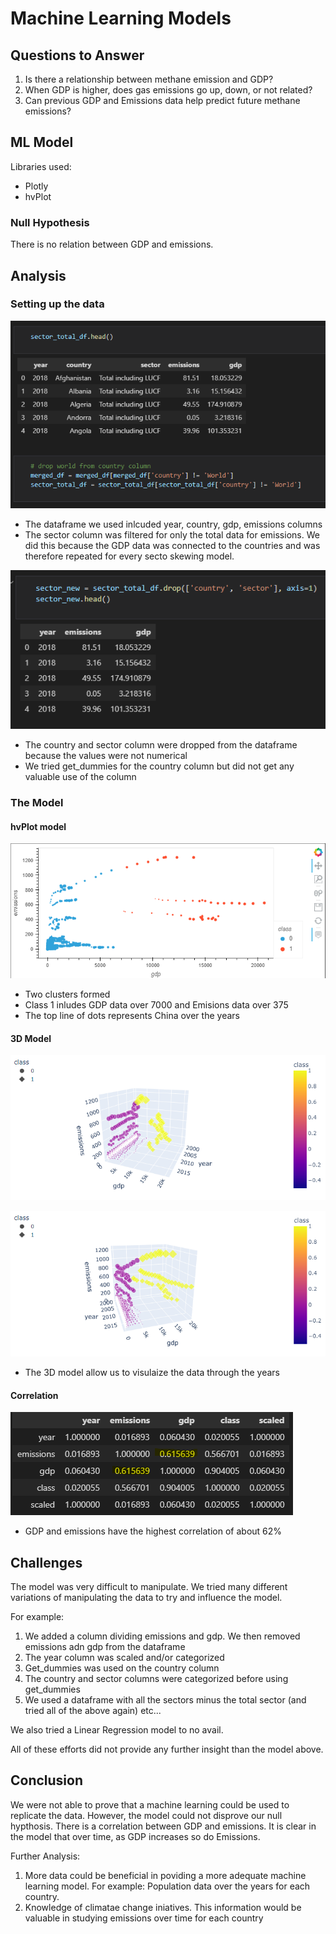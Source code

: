 # Machine Learning Models

## Questions to Answer
1. Is there a relationship between methane emission and GDP?
2. When GDP is higher, does gas emissions go up, down, or not related?
3. Can previous GDP and Emissions data help predict future methane emissions?


## ML Model

Libraries used:
- Plotly
- hvPlot

### Null Hypothesis

There is no relation between GDP and emissions. 

## Analysis

### Setting up the data

![resources/sector_df.png](resources/sector_df.png)

- The dataframe we used inlcuded year, country, gdp, emissions columns
- The sector column was filtered for only the total data for emissions. We did this because the GDP data was connected to the countries and was therefore repeated for every secto skewing model.

![resources/drop.png](resources/drop.png)

- The country and sector column were dropped from the dataframe because the values were not numerical
- We tried get_dummies for the country column but did not get any valuable use of the column


### The Model

#### hvPlot model

![resources/hv_plot_image.png](resources/hv_plot_image.png)

- Two clusters formed
- Class 1 inludes GDP data over 7000 and Emisions data over 375
- The top line of dots represents China over the years

#### 3D Model

![resources/3d_image1.png](resources/3d_image1.png)

![resources/3d_image2.png](resources/3d_image2.png)

- The 3D model allow us to visulaize the data through the years

#### Correlation

![resources/corr.png](resources/corr.png)

- GDP and emissions have the highest correlation of about 62%

## Challenges

The model was very difficult to manipulate. We tried many different variations of manipulating the data to try and influence the model. 

For example:
1. We added a column dividing emissions and gdp. We then removed emissions adn gdp from the dataframe
2. The year column was scaled and/or categorized 
3. Get_dummies was used on the country column
4. The country and sector columns were categorized before using get_dummies
5. We used a dataframe with all the sectors minus the total sector (and tried all of the above again)
etc...

We also tried a Linear Regression model to no avail.

All of these efforts did not provide any further insight than the model above. 

## Conclusion

We were not able to prove that a machine learning could be used to replicate the data. However, the model could not disprove our null hypthosis. There is a correlation between GDP and emissions. It is clear in the model that over time, as GDP increases so do Emissions. 

Further Analysis:
1. More data could be beneficial in poviding a more adequate machine learning model. For example: Population data over the years for each country.
2. Knowledge of climatae change iniatives. This information would be valuable in studying emissions over time for each country
